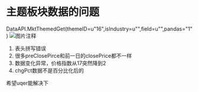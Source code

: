 # 主题板块数据的问题

DataAPI.MktThemedGet(themeID=u"16",isIndustry=u"",field=u"",pandas="1")
![图片注释](http://storage-uqer.datayes.com/5c109985610567014d4dcdb1/17fe7094-2925-11ea-b01b-0242ac140002)

1. 表头拼写错误
2. 很多preClosePirce和前一日的closePrice都不一样
3. 数据变化异常，价格指数从17突然降到2
4. chgPct数据不是百分比化后的

希望uqer能解决下